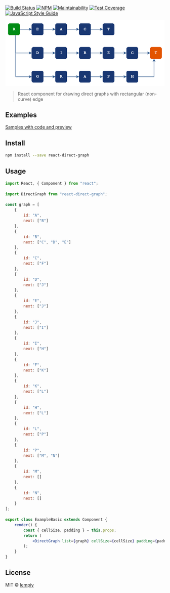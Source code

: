 [![Build Status](https://travis-ci.org/lempiy/react-direct-graph.svg?branch=master)](https://travis-ci.org/lempiy/react-direct-graph) [![NPM](https://img.shields.io/npm/v/react-direct-graph.svg)](https://www.npmjs.com/package/react-direct-graph) [![Maintainability](https://api.codeclimate.com/v1/badges/d333ef5cfaaa6a432aca/maintainability)](https://codeclimate.com/github/lempiy/react-direct-graph/maintainability) [![Test Coverage](https://api.codeclimate.com/v1/badges/d333ef5cfaaa6a432aca/test_coverage)](https://codeclimate.com/github/lempiy/react-direct-graph/test_coverage) [![JavaScript Style Guide](https://img.shields.io/badge/code_style-standard-brightgreen.svg)](https://standardjs.com)

![react-direct-graph](./img/graph.png)

> React component for drawing direct graphs with rectangular (non-curve) edge

## Examples

[Samples with code and preview](https://lempiy.github.io/react-direct-graph/)

## Install

```bash
npm install --save react-direct-graph
```

## Usage

```jsx
import React, { Component } from "react";

import DirectGraph from "react-direct-graph";

const graph = [
    {
        id: "A",
        next: ["B"]
    },
    {
        id: "B",
        next: ["C", "D", "E"]
    },
    {
        id: "C",
        next: ["F"]
    },
    {
        id: "D",
        next: ["J"]
    },
    {
        id: "E",
        next: ["J"]
    },
    {
        id: "J",
        next: ["I"]
    },
    {
        id: "I",
        next: ["H"]
    },
    {
        id: "F",
        next: ["K"]
    },
    {
        id: "K",
        next: ["L"]
    },
    {
        id: "H",
        next: ["L"]
    },
    {
        id: "L",
        next: ["P"]
    },
    {
        id: "P",
        next: ["M", "N"]
    },
    {
        id: "M",
        next: []
    },
    {
        id: "N",
        next: []
    }
];

export class ExampleBasic extends Component {
    render() {
        const { cellSize, padding } = this.props;
        return (
            <DirectGraph list={graph} cellSize={cellSize} padding={padding} />
        );
    }
}
```

## License

MIT © [lempiy](https://github.com/lempiy)
